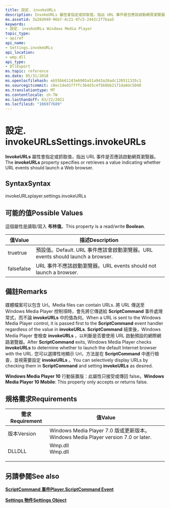 ```yaml
---
title: 設定. invokeURLs
description: InvokeURLs 屬性會指定或抓取值，指出 URL 事件是否應該啟動網頁瀏覽器。
ms.assetid: 3a28d949-96b7-4c21-97c5-2442c2f7baa5
keywords:
- 設定. invokeURLs Windows Media Player
topic_type:
- apiref
api_name:
- Settings.invokeURLs
api_location:
- wmp.dll
api_type:
- DllExport
ms.topic: reference
ms.date: 05/31/2018
ms.openlocfilehash: eb55bb61243e6905a51a943a26adc120511335c1
ms.sourcegitcommit: c8ec1ded1ffffc364d3c4f560bb2171da0dc5040
ms.translationtype: MT
ms.contentlocale: zh-TW
ms.lasthandoff: 03/22/2021
ms.locfileid: "106977689"
---
```

# <a name="settingsinvokeurls"></a><span data-ttu-id="11f93-104">設定. invokeURLs</span><span class="sxs-lookup"><span data-stu-id="11f93-104">Settings.invokeURLs</span></span>

<span data-ttu-id="11f93-105">**InvokeURLs** 屬性會指定或抓取值，指出 URL 事件是否應該啟動網頁瀏覽器。</span><span class="sxs-lookup"><span data-stu-id="11f93-105">The **invokeURLs** property specifies or retrieves a value indicating whether URL events should launch a Web browser.</span></span>

## <a name="syntax"></a><span data-ttu-id="11f93-106">Syntax</span><span class="sxs-lookup"><span data-stu-id="11f93-106">Syntax</span></span>

<span data-ttu-id="11f93-107">invokeURLs</span><span class="sxs-lookup"><span data-stu-id="11f93-107">player.settings.invokeURLs</span></span>

## <a name="possible-values"></a><span data-ttu-id="11f93-108">可能的值</span><span class="sxs-lookup"><span data-stu-id="11f93-108">Possible Values</span></span>

<span data-ttu-id="11f93-109">這個屬性是讀取/寫入 **布林值**。</span><span class="sxs-lookup"><span data-stu-id="11f93-109">This property is a read/write **Boolean**.</span></span>



| <span data-ttu-id="11f93-110">值</span><span class="sxs-lookup"><span data-stu-id="11f93-110">Value</span></span> | <span data-ttu-id="11f93-111">描述</span><span class="sxs-lookup"><span data-stu-id="11f93-111">Description</span></span>                                  |
|-------|----------------------------------------------|
| <span data-ttu-id="11f93-112">true</span><span class="sxs-lookup"><span data-stu-id="11f93-112">true</span></span>  | <span data-ttu-id="11f93-113">預設值。</span><span class="sxs-lookup"><span data-stu-id="11f93-113">Default.</span></span> <span data-ttu-id="11f93-114">URL 事件應該會啟動瀏覽器。</span><span class="sxs-lookup"><span data-stu-id="11f93-114">URL events should launch a browser.</span></span> |
| <span data-ttu-id="11f93-115">false</span><span class="sxs-lookup"><span data-stu-id="11f93-115">false</span></span> | <span data-ttu-id="11f93-116">URL 事件不應該啟動瀏覽器。</span><span class="sxs-lookup"><span data-stu-id="11f93-116">URL events should not launch a browser.</span></span>      |



 

## <a name="remarks"></a><span data-ttu-id="11f93-117">備註</span><span class="sxs-lookup"><span data-stu-id="11f93-117">Remarks</span></span>

<span data-ttu-id="11f93-118">媒體檔案可以包含 Url。</span><span class="sxs-lookup"><span data-stu-id="11f93-118">Media files can contain URLs.</span></span> <span data-ttu-id="11f93-119">將 URL 傳送至 Windows Media Player 控制項時，會先將它傳遞給 **ScriptCommand** 事件處理常式，而不論 **invokeURLs** 中的值為何。</span><span class="sxs-lookup"><span data-stu-id="11f93-119">When a URL is sent to the Windows Media Player control, it is passed first to the **ScriptCommand** event handler regardless of the value in **invokeURLs**.</span></span> <span data-ttu-id="11f93-120">**ScriptCommand** 結束後，Windows Media Player 會檢查 **invokeURLs** ，以判斷是否要使用 URL 啟動預設的網際網路瀏覽器。</span><span class="sxs-lookup"><span data-stu-id="11f93-120">After **ScriptCommand** exits, Windows Media Player checks **invokeURLs** to determine whether to launch the default Internet browser with the URL.</span></span> <span data-ttu-id="11f93-121">您可以選擇性地顯示 Url，方法是在 **ScriptCommand** 中進行檢查，並視需要設定 **invokeURLs** 。</span><span class="sxs-lookup"><span data-stu-id="11f93-121">You can selectively display URLs by checking them in **ScriptCommand** and setting **invokeURLs** as desired.</span></span>

<span data-ttu-id="11f93-122">**Windows Media Player 10** 行動裝置版：此屬性只接受或傳回 false。</span><span class="sxs-lookup"><span data-stu-id="11f93-122">**Windows Media Player 10 Mobile**: This property only accepts or returns false.</span></span>

## <a name="requirements"></a><span data-ttu-id="11f93-123">規格需求</span><span class="sxs-lookup"><span data-stu-id="11f93-123">Requirements</span></span>



| <span data-ttu-id="11f93-124">需求</span><span class="sxs-lookup"><span data-stu-id="11f93-124">Requirement</span></span> | <span data-ttu-id="11f93-125">值</span><span class="sxs-lookup"><span data-stu-id="11f93-125">Value</span></span> |
|--------------------|------------------------------------------------------------------------------------|
| <span data-ttu-id="11f93-126">版本</span><span class="sxs-lookup"><span data-stu-id="11f93-126">Version</span></span><br/> | <span data-ttu-id="11f93-127">Windows Media Player 7.0 版或更新版本。</span><span class="sxs-lookup"><span data-stu-id="11f93-127">Windows Media Player version 7.0 or later.</span></span><br/>                              |
| <span data-ttu-id="11f93-128">DLL</span><span class="sxs-lookup"><span data-stu-id="11f93-128">DLL</span></span><br/>     | <dl> <span data-ttu-id="11f93-129"><dt>Wmp.dll</dt></span><span class="sxs-lookup"><span data-stu-id="11f93-129"><dt>Wmp.dll</dt></span></span> </dl> |



## <a name="see-also"></a><span data-ttu-id="11f93-130">另請參閱</span><span class="sxs-lookup"><span data-stu-id="11f93-130">See also</span></span>

<dl> <dt>

[<span data-ttu-id="11f93-131">**ScriptCommand 事件**</span><span class="sxs-lookup"><span data-stu-id="11f93-131">**Player.ScriptCommand Event**</span></span>](player-player-scriptcommand.md)
</dt> <dt>

[<span data-ttu-id="11f93-132">**Settings 物件**</span><span class="sxs-lookup"><span data-stu-id="11f93-132">**Settings Object**</span></span>](settings-object.md)
</dt> </dl>

 

 





